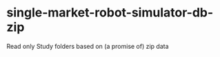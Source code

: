 single-market-robot-simulator-db-zip
=========

Read only Study folders based on (a promise of) zip data
